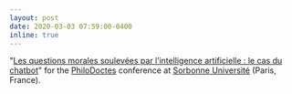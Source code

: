 ```yaml
---
layout: post
date: 2020-03-03 07:59:00-0400
inline: true
---
```


"[Les questions morales soulevées par l’intelligence artificielle : le cas du chatbot](http://philo-doctes.paris-sorbonne.fr/spip.php?rubrique260)" for the [PhiloDoctes](http://philo-doctes.paris-sorbonne.fr/spip.php?article238) conference at [Sorbonne Université](https://www.sorbonne-universite.fr) (Paris, France).